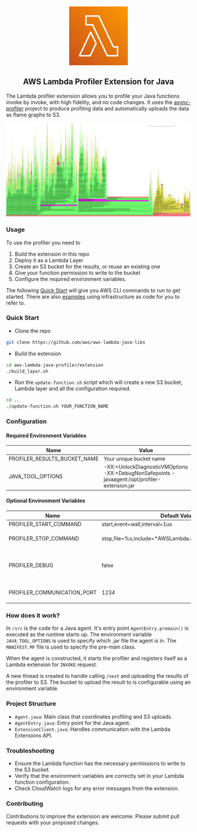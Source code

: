 <p align="center">
    <img src="docs/Arch_AWS-Lambda_64.svg" alt="AWS Lambda service icon">
</p>

<h2 align="center">AWS Lambda Profiler Extension for Java</h2>

The Lambda profiler extension allows you to profile your Java functions invoke by invoke, with high fidelity, and no 
code changes. It uses the [async-profiler](https://github.com/async-profiler/async-profiler) project to produce 
profiling data and automatically uploads the data as flame graphs to S3.

<p align="center">
    <img src="docs/example-cold-start-flame-graph.png" alt="A flame graph of a Java Lambda function">
</p>

### Usage

To use the profiler you need to 

1. Build the extension in this repo
2. Deploy it as a Lambda Layer
3. Create an S3 bucket for the results, or reuse an existing one
4. Give your function permission to write to the bucket
5. Configure the required environment variables.

The following [Quick Start](#quick-start) will give you AWS CLI commands to run to get started. There are also [examples](examples) 
using infrastructure as code for you to refer to.

### Quick Start 

- Clone the repo

```bash
git clone https://github.com/aws/aws-lambda-java-libs
```

- Build the extension

```bash
cd aws-lambda-java-profiler/extension
./build_layer.sh
```

- Run the `update-function.sh` script which will create a new S3 bucket, Lambda layer and all the configuration required.

```bash
cd ..
./update-function.sh YOUR_FUNCTION_NAME
```

### Configuration 

#### Required Environment Variables

| Name                         | Value                                                                                         | 
|------------------------------|-----------------------------------------------------------------------------------------------|
| PROFILER_RESULTS_BUCKET_NAME | Your unique bucket name                                                                       | 
| JAVA_TOOL_OPTIONS            | -XX:+UnlockDiagnosticVMOptions -XX:+DebugNonSafepoints -javaagent:/opt/profiler-extension.jar |

#### Optional Environment Variables

| Name                          | Default Value                                             | Options                        |
|-------------------------------|-----------------------------------------------------------|--------------------------------|
| PROFILER_START_COMMAND        | start,event=wall,interval=1us                             |                                |
| PROFILER_STOP_COMMAND         | stop,file=%s,include=*AWSLambda.main,include=start_thread | file=%s is required            |
| PROFILER_DEBUG                | false                                                     | true - to enable debug logging |
| PROFILER_COMMUNICATION_PORT   | 1234                                                      | a valid port number            |

### How does it work?

In `/src` is the code for a Java agent. It's entry point `AgentEntry.premain()` is executed as the runtime starts up.
The environment variable `JAVA_TOOL_OPTIONS` is used to specify which .jar file the agent is in. The `MANIFEST.MF` file
is used to specify the pre-main class.

When the agent is constructed, it starts the profiler and registers itself as a Lambda extension for `INVOKE` request.

A new thread is created to handle calling `/next` and uploading the results of the profiler to S3. The bucket to upload
the result to is configurable using an environment variable.

### Project Structure

- `Agent.java`: Main class that coordinates profiling and S3 uploads.
- `AgentEntry.java`: Entry point for the Java agent.
- `ExtensionClient.java`: Handles communication with the Lambda Extensions API.

### Troubleshooting

- Ensure the Lambda function has the necessary permissions to write to the S3 bucket.
- Verify that the environment variables are correctly set in your Lambda function configuration.
- Check CloudWatch logs for any error messages from the extension.

### Contributing

Contributions to improve the extension are welcome. Please submit pull requests with your proposed changes.
